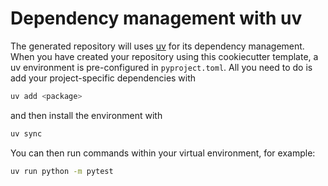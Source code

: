 # Dependency management with uv

The generated repository will uses [uv](https://docs.astral.sh/uv/)
for its dependency management. When you have created your repository
using this cookiecutter template, a uv environment is pre-configured
in `pyproject.toml`. All you need to do is add your
project-specific dependencies with

```bash
uv add <package>
```

and then install the environment with

```bash
uv sync
```

You can then run commands within your virtual environment, for example:

```bash
uv run python -m pytest
```
